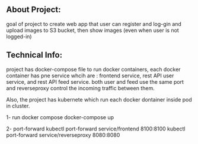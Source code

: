 
## About Project:
goal of project to create web app that user can register and log-gin and upload images to S3 bucket, then show images (even when user is not logged-in)

## Technical Info:
project has docker-compose file to run docker containers, each docker container has pne service whcih are : frontend service, rest API user service, and rest API feed service. both user and feed use the same port and reverseproxy control the incoming traffic between them.

Also, the project has kubernete which run each docker dontainer inside pod in cluster.


1- run docker compose 
docker-compose up

2- port-forward 
kubectl port-forward service/frontend 8100:8100
kubectl port-forward service/reverseproxy 8080:8080

